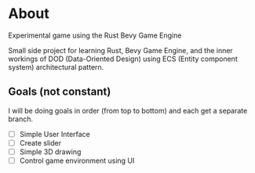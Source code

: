 # About

Experimental game using the Rust Bevy Game Engine

Small side project for learning Rust, Bevy Game Engine, and the inner workings of DOD (Data-Oriented Design) using ECS (Entity component system) architectural pattern.

## Goals (not constant)

I will be doing goals in order (from top to bottom) and each get a separate branch.

- [ ] Simple User Interface
- [ ] Create slider
- [ ] Simple 3D drawing
- [ ] Control game environment using UI
